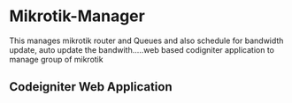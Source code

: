 # Mikrotik-Manager
This manages mikrotik router and Queues and also schedule for bandwidth update, auto update the bandwith.....web based codigniter application to manage group of mikrotik

## Codeigniter Web Application
